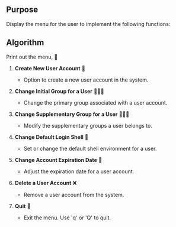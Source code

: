 ## Purpose

Display the menu for the user to implement the following functions:

## Algorithm

Print out the menu, 📃

1. **Create New User Account** 👦
   - Option to create a new user account in the system.

2. **Change Initial Group for a User** 👧👩👨
   - Change the primary group associated with a user account.

3. **Change Supplementary Group for a User** 👧👩👨
   - Modify the supplementary groups a user belongs to.

4. **Change Default Login Shell** 📝
   - Set or change the default shell environment for a user.

5. **Change Account Expiration Date** 📆
   - Adjust the expiration date for a user account.

6. **Delete a User Account** ❌
   - Remove a user account from the system.

7. **Quit** 🏃
   - Exit the menu. Use 'q' or 'Q' to quit.
